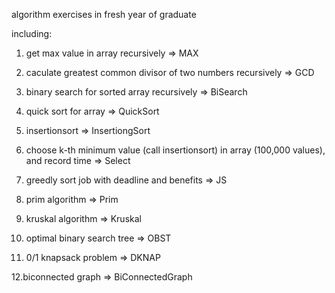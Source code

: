 algorithm exercises in fresh year of graduate 

including:

1. get max value in array recursively => MAX

2. caculate greatest common divisor of two numbers recursively => GCD

3. binary search for sorted array recursively => BiSearch

4. quick sort for array => QuickSort

5. insertionsort => InsertiongSort

6. choose k-th minimum value (call insertionsort) in array (100,000 values), and record time => Select

7. greedly sort job with deadline and benefits => JS

8. prim algorithm => Prim

9. kruskal algorithm => Kruskal

10. optimal binary search tree => OBST

11. 0/1 knapsack problem => DKNAP

12.biconnected graph => BiConnectedGraph

